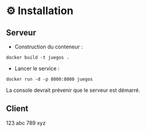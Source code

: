 # ⚙️ Installation

## <a name="serveur"></a> Serveur

- Construction du conteneur :
```shell
docker build -t juegos .
```
- Lancer le service :
```shell
docker run -d -p 8000:8000 juegos
```

La console devrait prévenir que le serveur est démarré.

## <a name="client"></a> Client

123 abc 789 xyz